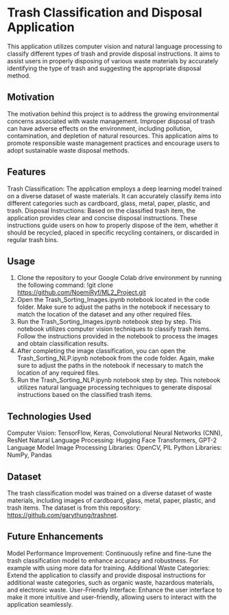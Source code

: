 # Trash Classification and Disposal Application 
This application utilizes computer vision and natural language processing to classify different types of trash and provide disposal instructions. It aims to assist users in properly disposing of various waste materials by accurately identifying the type of trash and suggesting the appropriate disposal method.

## Motivation
The motivation behind this project is to address the growing environmental concerns associated with waste management. Improper disposal of trash can have adverse effects on the environment, including pollution, contamination, and depletion of natural resources. This application aims to promote responsible waste management practices and encourage users to adopt sustainable waste disposal methods.

## Features
Trash Classification: The application employs a deep learning model trained on a diverse dataset of waste materials. It can accurately classify items into different categories such as cardboard, glass, metal, paper, plastic, and trash.
Disposal Instructions: Based on the classified trash item, the application provides clear and concise disposal instructions. These instructions guide users on how to properly dispose of the item, whether it should be recycled, placed in specific recycling containers, or discarded in regular trash bins.

## Usage
1. Clone the repository to your Google Colab drive environment by running the following command: 
   !git clone https://github.com/NoemiRyf/ML2_Project.git
2. Open the Trash_Sorting_Images.ipynb notebook located in the code folder. Make sure to adjust the paths in the notebook if necessary to match the location of the dataset and any other required files.
3. Run the Trash_Sorting_Images.ipynb notebook step by step. This notebook utilizes computer vision techniques to classify trash items. Follow the instructions provided in the notebook to process the images and obtain classification results.
4. After completing the image classification, you can open the Trash_Sorting_NLP.ipynb notebook from the code folder. Again, make sure to adjust the paths in the notebook if necessary to match the location of any required files.
5. Run the Trash_Sorting_NLP.ipynb notebook step by step. This notebook utilizes natural language processing techniques to generate disposal instructions based on the classified trash items. 

## Technologies Used
Computer Vision: TensorFlow, Keras, Convolutional Neural Networks (CNN), ResNet
Natural Language Processing: Hugging Face Transformers, GPT-2 Language Model
Image Processing Libraries: OpenCV, PIL
Python Libraries: NumPy, Pandas

## Dataset
The trash classification model was trained on a diverse dataset of waste materials, including images of cardboard, glass, metal, paper, plastic, and trash items. The dataset is from this repository: https://github.com/garythung/trashnet.

## Future Enhancements
Model Performance Improvement: Continuously refine and fine-tune the trash classification model to enhance accuracy and robustness. For example with using more data for training.
Additional Waste Categories: Extend the application to classify and provide disposal instructions for additional waste categories, such as organic waste, hazardous materials, and electronic waste.
User-Friendly Interface: Enhance the user interface to make it more intuitive and user-friendly, allowing users to interact with the application seamlessly.
